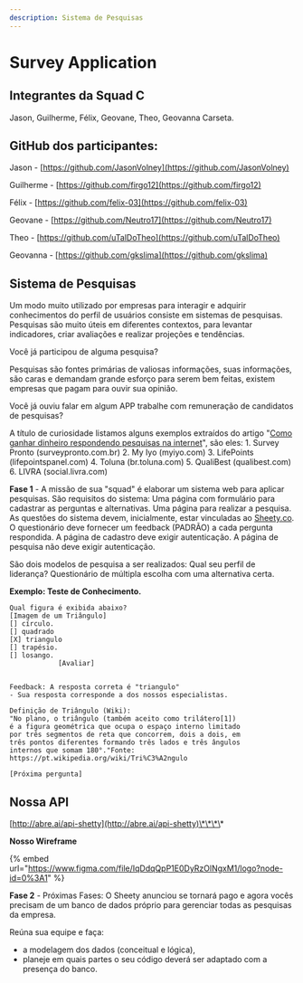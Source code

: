 ```yaml
---
description: Sistema de Pesquisas
---
```


# Survey Application

## Integrantes da Squad C

Jason, Guilherme, Félix, Geovane, Theo, Geovanna Carseta.

## GitHub dos participantes:

Jason - [https://github.com/JasonVolney](https://github.com/JasonVolney) 

Guilherme - [https://github.com/firgo12](https://github.com/firgo12) 

Félix - [https://github.com/felix-03](https://github.com/felix-03)

Geovane - [https://github.com/Neutro17](https://github.com/Neutro17)

Theo - [https://github.com/uTalDoTheo](https://github.com/uTalDoTheo) 

Geovanna - [https://github.com/gkslima](https://github.com/gkslima)

## Sistema de Pesquisas

Um modo muito utilizado por empresas para interagir e adquirir conhecimentos do perfil de usuários consiste em sistemas de pesquisas. Pesquisas são muito úteis em diferentes contextos, para levantar indicadores, criar avaliações e realizar projeções e tendências.

Você já participou de alguma pesquisa?

Pesquisas são fontes primárias de valiosas informações, suas informações, são caras e demandam grande esforço para serem bem feitas, existem empresas que pagam para ouvir sua opinião.

Você já ouviu falar em algum APP trabalhe com remuneração de candidatos de pesquisas? 

A título de curiosidade listamos alguns exemplos extraídos do artigo "[Como ganhar dinheiro respondendo pesquisas na internet](https://www.techtudo.com.br/listas/2019/11/como-ganhar-dinheiro-respondendo-pesquisas-na-internet-veja-seis-sites.ghtml)", são eles: 1. Survey Pronto \(surveypronto.com.br\) 2. My Iyo \(myiyo.com\) 3. LifePoints \(lifepointspanel.com\) 4. Toluna \(br.toluna.com\) 5. QualiBest \(qualibest.com\) 6. LIVRA \(social.livra.com\)

**Fase 1** - A missão de sua "squad" é elaborar um sistema web para aplicar pesquisas. São requisitos do sistema: Uma página com formulário para cadastrar as perguntas e alternativas. Uma página para realizar a pesquisa. As questões do sistema devem, inicialmente, estar vinculadas ao [Sheety.co](https://sheety.co/). O questionário deve fornecer um feedback \(PADRÃO\) a cada pergunta respondida. A página de cadastro deve exigir autenticação. A página de pesquisa não deve exigir autenticação.

São dois modelos de pesquisa a ser realizados: Qual seu perfil de liderança? Questionário de múltipla escolha com uma alternativa certa.

**Exemplo: Teste de Conhecimento.**

```text
Qual figura é exibida abaixo?
[Imagem de um Triângulo]
[] círculo.
[] quadrado
[X] triangulo
[] trapésio.
[] losango.
            [Avaliar]


Feedback: A resposta correta é "triangulo"
- Sua resposta corresponde a dos nossos especialistas.

Definição de Triângulo (Wiki):
"No plano, o triângulo (também aceito como trilátero[1])
é a figura geométrica que ocupa o espaço interno limitado
por três segmentos de reta que concorrem, dois a dois, em
três pontos diferentes formando três lados e três ângulos
internos que somam 180°."Fonte: https://pt.wikipedia.org/wiki/Tri%C3%A2ngulo

[Próxima pergunta]
```

## **Nossa API**

[http://abre.ai/api-shetty](http://abre.ai/api-shetty)\*\*\*\*

**Nosso Wireframe**

{% embed url="https://www.figma.com/file/IqDdqQpP1E0DyRzOlNgxM1/logo?node-id=0%3A1" %}

**Fase 2** - Próximas Fases: O Sheety anunciou se tornará pago e agora vocês precisam de um banco de dados próprio para gerenciar todas as pesquisas da empresa. 

Reúna sua equipe e faça:

* a modelagem dos dados \(conceitual e lógica\),
* planeje em quais partes o seu código deverá ser adaptado com a presença do banco.





